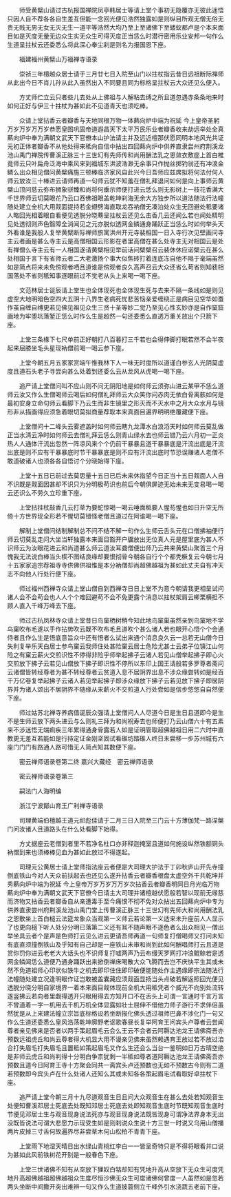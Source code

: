 <!-- { "loadSidebar": true } -->
　　师受黄檗山请过古杭报国禅院凤亭韩居士等请上堂个事初无隐覆亦无彼此迷悟只因人自不荐各各自生差互但能一念回光便见浩然独露如是则纵目所观无僧无俗无贵无贱无男无女无灭无生一道平等浩然大均乃至上至诸佛下至蝼蚁都卢是个本来面目如是灭度无量无边众生实无众生可得灭度正当恁么时潜行密用乐业安邦一句作么生道呈拄杖云还委悉么将此深心奉尘刹是则名为报国恩下座。

　　福建福州黄檗山万福禅寺语录

　　崇祯三年檀越众居士请于三月廿七日入院至山门以拄杖指云昔日远祖断际禅师从此出今日不肖儿孙从此入虽然出入不同要且同为标格呈拄杖云大众还见么便入。

　　方丈师伫立云只者些儿去处从上佛祖与人解粘去缚之所且道忽遇赤条条地来时如何正好与伊三十拄杖为甚如此不见道青天也须吃棒。

　　众请上堂拈香云者瓣香与天地同根万物一体爇向炉中端为祝延
今上皇帝圣躬万岁万岁万万岁恭愿皇图巩固帝道遐昌天下太平万民乐业者瓣香收来劫远举处全真爇向炉中奉为满朝文武天下官僚本山护法请主并及远近檀那伏愿同明本地风光共证元初正体者瓣香不从他处得来秪向自信中拈出四回爇向炉中供养直隶尝州府荆溪龙池山禹门禅院传曹溪正脉三十三世幻有先师传和尚用酬法乳之恩敛衣敷座上首白椎竟师云只叶扁舟泛海中乘风来到福城东洪波浩渺无余事只作抛丝掷钓翁还有冲浪金鳞么出众相见僧问黄檗痛施三顿棒临济家风自此兴今日吾师应兹席拟将何法付何人师云放汝三十棒进云请师再道一句师云犹不知羞在僧礼拜退问如何是向上事师云黄檗山顶问慈云弥布狮象骈臻和尚将何垂示师便打进云恁么则无影树上一枝花香满大千世界师云切莫眼花乃云口吞佛祖眼盖乾坤刹海无余大方独步所以道法随法行法幢随处建立全机大用觌面提持若金翅劈海直取龙吞衲僧无凑泊处众生无回避处秪要诸人略回光相着眼自看便见透脱分晓蓦呈拄杖云还见么击香几云还闻么若也闻处精明见处透彻则声色翳障全消闻见之元亦脱似透网金鳞通身踊跃正当恁么时如何举头天外看谁是我般人复举黄檗断际禅师旅寓洪州开元寺裴相国一日入寺行次见壁画问寺主云者画是甚么寺主云是高僧相国云形影在者里高僧在甚么处寺主无对相国云是处有禅僧么寺主云有一人相国遂请黄檗相见举前话问檗檗召云裴休休应诺檗云在甚么处相国于言下有省师云者二大老激扬个事大似焦砖打着连底冻自他不隔于毫端虽然如是简点将来未免傍观者哂且道谁是傍观者良久高声召云大众还省么苟省则知裴相国落处不省则秪知事逐眼前过不觉老从头上来喝一喝下座。

　　文范林居士诞辰请上堂生也全体现死也全体现生死与去来不隔一条线如是则见虚空大地明暗色空四大五阴十八界生老病死忧悲苦恼亲爱缠绕正是病目见空华如蚕作茧自缠自缚更若见佛见祖见众生三贤十圣等妙二觉乃至见心性玄妙亦是自作窠窟画地为牢堕坑落堑正恁么时作么生是超然一句还委悉么直透万重关放出个只箭下座。

　　上堂三条椽下七尺单前正好朝打八百暮打三千若也会得伸脚打眠若然不会半夜起来屈膝坐毛头星现衲僧前喝一喝云参下座。

　　上堂今朝五月五家家赏端午惟我林下人一味无时度所以道谨白参玄人光阴莫虚度且道石头老子寻尝向甚么处着到还委么云从龙风从虎喝一喝下座。

　　追严请上堂僧问叫不应山则不问无阴阳地是如何师云须弥山进云某甲不恁么道师云汝又作么生僧喝师云喝后如何僧礼拜师云大众笑你问赤肉无依白骨离骸如何是最初安身立命句师云看脚下乃云生而非生镜里之形灭而不灭水中之月大众水月与镜形非从描画得应须急着眼切莫拟商量荐取本来真面目遍界明明绝覆藏便下座。

　　上堂僧问十二峰头云雾遮盖时如何师云瞎九龙潭水白浪滔天时如何师云莫乱做正当水清云净时如何师云去僧礼拜云恁么则青山绿水去也师云错乃云六月初一正炎热人人通体汗流出忽然一阵凉风来个个仍前干暴暴且道干暴暴底是汗流出底是汗流出底是则不应有干暴暴底时节干暴暴底是则不应有汗流出底时节恐误赚诸人老僧不敢道破诸人也须各各自悟讨个分晓始得下座。

　　上堂十五日已前过去莫思量十五日已后未来休指望今日正当十五日觌面人人自不识既是觌面因甚却不识只为分明极苟识也前后今朝俱屏迹无始未来无变易喝一喝云还识么不劳久立珍重下座。

　　上堂拈拄杖敲香几云打草为要蛇惊喝一喝云唾面秪要人惺苟惺也如日升空无所倚十方世界现全形若不惺切莫错怪老僧且道过在阿谁喝一喝下座。

　　解制上堂僧问结制解制总不问不结不解一句作么生师云舌头元在口僧拂袖便行师云切莫乱走问大坐当轩独露本来面目豁开户牖放出无位真人元是屋里底为甚人不识师云为汝眼花进云和尚道甚么师云道汝耳聋僧便出师乃云共来黄檗山聚首三个月愧我无法说白棒当头楔不图结良缘却要恨彻骨今朝各自行个个都秃橛复云今朝七月十五家家追宗荐祖寺寺供佛供祖惟是本分衲僧却尚超佛越祖为甚如此丈夫自有冲天志不向他人行处行便下座。

　　师过福州西禅寺众请上堂山僧自到西禅寺日日上堂不为意今朝请我更相呈试问诸人会不会苟会也人人个个难回避苟不会不免更露个消息以拄杖架肩云楖栗横担不顾人直入千峰万峰去下座。

　　师过古杭凤林寺众请上堂昔日鸟窠栖树稍今知此地鸟窠巢虽然亲到鸟窠地不学鸟窠吹布毛遂以手作拈势吹云既不吹布毛且道吹个甚么诸人若也眼开心悟个个会通侍者且作么生是悟底意旨众中还有悟者么试出来通个消息良久云一总若无山僧今日失利复举乐天白居士参鸟窠云我师住处甚险窠云居士危险尤甚士云弟子位镇江山何险之有窠云薪火交煎识性不停得非险乎师举起拂子云诸人若见山僧举起拂子即心火交煎放下拂子云若见山僧放下拂子即识性不停所以东印上国王请般若多罗尊者斋问云诸僧皆转经尊者为甚不转经尊者云贫道入息不居阴界出息不涉众缘尝转如是经百千万亿卷复举起拂子云诸人若见举起拂子即涉众缘放下拂子云若见放下拂子即居阴界并为诸人颂出不居阴界不随缘从来薪火不交煎道人行处尝如是信步悠悠自自然便下座。

　　师过姑苏北禅寺养病值诞辰众强请上堂僧问人人尽道今日是生日且道即今是生不是生师云放下两头进云与么则礼三拜为和尚祝寿去也师便打乃云山僧六十有五素来不涉迷悟无端痢疾三年累得通身骨露若人如是证明管取超佛越祖日用二六时中直教更无差互若能如是行持定证金刚坚固试看碓坊踏碓人终日未尝移一步苏州城有六座门门门有路通人路可惜无人简点知其数便下座。

　　密云禅师语录卷第二终
嘉兴大藏经　密云禅师语录


　　密云禅师语录卷第三

　　嗣法门人海明编

　　浙江宁波鄮山育王广利禅寺语录

　　司理黄端伯檀越王道元祁彪佳请于二月三日入院至三门云十方薄伽梵一路涅槃门问汝诸人且道路头在什么处看脚下始得。

　　方丈据座云老僧到者里不若净名杜口亦非释迦掩室且道如何施设纵然铁额铜头衲僧到来也须棒棒见血为甚如此放过不得遂起。

　　司理元公黄居士请上堂师指法座云者便是大司理大护法于丁卯秋庐山开先寺撞倒底铁山今对人天众前扶起去也还见么遂升拈香云者瓣香根盘太虚空外干共乾坤并秀爇向炉中端为祝延
今上皇帝万岁万岁万万岁次拈香云者瓣香明同日月光临万物爇向炉中奉为满朝文武天下官僚今日请主大司理并诸檀越伏愿般若智以现前无缘慈而济物又拈香云者瓣香自从亲遭毒手至今痛恨不彻不免对众拈出五回爇向炉中专为供养直隶尝州府荆溪龙池山禹门堂上传曹溪正脉三十三世幻有先师大和尚用酬法乳之恩敷坐上首白槌云法筵龙象众当观第一义师云若论第一义适来未升座前人人显示了也更向槌下听人处分分明已落第二义还有耳不随声眼不逐色者么出众相见一僧出举坐具云者个是声是色师打云见么进云更请吾师再道一句师复打僧喝师又打问未知有底直须撞倒铁山及乎知有自己却是一座铁山未审和尚到此如何酬唱师打云且道是赏你罚你进云老老大大话头也不识师复打嘘两声乃云布缦天罗网打冲浪鲲鲸若是透网金鳞闻恁么道便乃通身踊跃出来掀倒禅床喝散大众飞腾而去岂不庆快平生其或未然不免道祖师心印状似铁牛之机去即印住住即印破便能随处作主遇缘即宗法随法行法幢随处建立况逢明眼作证岂敢被盖囊藏应须觌面显扬当头点破若解返照回光便见透脱分晓分明自家境界一着本来面目觌体现前全机大用秪凭者个威光不向别处流转遂竖拂云若向者里觑得透开只眼用得去方知开口不在舌头上可谓一言通时千言万言不曾道着一字一机用去千机万机全体显露如壮士屈伸不借他力师子游行不求伴侣虽然犹是从上来建法幢立宗旨底标格设若坐断报化佛头透过祖师巴鼻不涉化门一句又作么生道还委悉么皇风浩荡乾坤廓野老讴歌春昼长复举阿育王问宾头卢尊者云尝闻尊者亲见佛来是否者以两手策起眉毛云会么王云不会者云阿耨达池龙王请佛斋吾亦预数远祖虎丘和尚云尊者得大机显大用不谩亲见佛来虽然赖遇育王放过若不放过洎合打失眉毛打失眉毛且置秪如策起眉毛又作么生还会么当台一鉴明如日万古晴空绝是非师云虎丘和尚判得十分明白争柰犹剩一半秪如尊者道阿耨达池龙王请佛斋吾亦预数且道今日阿育王寺十方聚会同共一斋宾头卢还预数也无如不预数古今则有二道若预数即今宾头卢在什么处诸人还知么其或未知各各策起眉毛试看取好卓拄杖下座。

　　追严请上堂今朝三月十九尽道观音生日且问大众观音生在甚么去处若知观音生处便知曹溪邓居士死底去处既知邓居士死底去处即知观音生底时节既知观音生底时节便见邓居士生与观音现身说法死亦与观音现身说法既皆现身可谓净法界身本无出没既皆说法可谓大悲愿力示现受生如是则刹说众生说十方三世一时说又乌用山僧播两片皮掉三寸舌何故遍界尽非尝草木何山松柏不青青下座。

　　上堂雨下地湿天晴日出水绿山青桃红李白一一皆呈奇特只是不得将眼看并口说为甚如此风前铁树花开别是一般春色下座。

　　上堂三世诸佛不知有从空放下狸奴白牯却知有凭地升高从空放下无众生可度凭地升高超佛越祖超佛越祖众生度尽恒沙佛无众生可度诸佛何曾度一人虽然如是忽若两头坐断中间撒开突出难辨一句又作么生道披蓑侧立千峰外引水浇蔬五老前下座。

